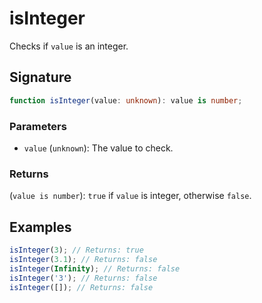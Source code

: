 # isInteger

Checks if `value` is an integer.

## Signature

```typescript
function isInteger(value: unknown): value is number;
```

### Parameters

- `value` (`unknown`): The value to check.

### Returns

(`value is number`): `true` if `value` is integer, otherwise `false`.

## Examples

```typescript
isInteger(3); // Returns: true
isInteger(3.1); // Returns: false
isInteger(Infinity); // Returns: false
isInteger('3'); // Returns: false
isInteger([]); // Returns: false
```
